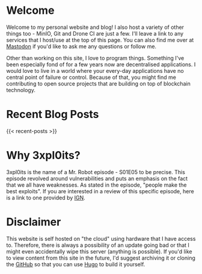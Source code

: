 # Welcome
Welcome to my personal website and blog! I also host a variety of other things too - MinIO, Git and Drone CI are just a few. I'll leave a link to any services that I host/use at the top of this page. You can also find me over at [Mastodon](https://mastodon.technology/@jackcoble) if you'd like to ask me any questions or follow me.

Other than working on this site, I love to program things. Something I've been especially fond of for a few years now are decentralised applications. I would love to live in a world where your every-day applications have no central point of failure or control. Because of that, you might find me contributing to open source projects that are building on top of blockchain technology.

# Recent Blog Posts
{{< recent-posts >}}

# Why 3xpl0its?
3xpl0its is the name of a Mr. Robot episode - S01E05 to be precise. This episode revolved around vulnerabilities and puts an emphasis on the fact that we all have weaknesses. As stated in the episode, "people make the best exploits". If you are interested in a review of this specific episode, here is a link to one provided by [IGN](https://www.ign.com/articles/2015/07/23/mr-robot-3xpl0itswmv-review).

# Disclaimer
This website is self hosted on "the cloud" using hardware that I have access to. Therefore, there is always a possibility of an update going bad or that I might even accidentally wipe this server (anything is possible). If you'd like to view content from this site in the future, I'd suggest archiving it or cloning the [GitHub](https://github.com/jackcoble/3xpl0its.xyz) so that you can use [Hugo](https://gohugo.io/) to build it yourself.
